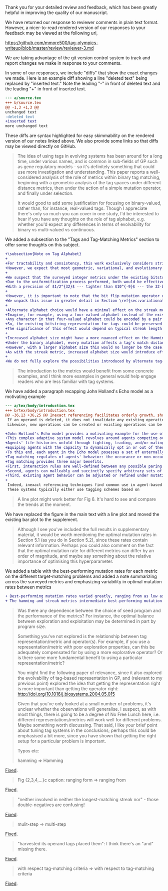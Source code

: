Thank you for your detailed review and feedback, which has been greatly helpful in improving the quality of our manuscript.

We have returned our response to reviewer comments in plain text format.
However, a nicer-to-read rendered version of our responses to your feedback may be viewed at the following url,

https://github.com/mmore500/tag-olympics-writeup/blob/master/review/reviewer-3.md

We are taking advantage of the git version control system to track and report changes we make in response to your comments.

In some of our responses, we include "diffs" that show the exact changes we made.
Here is an example diff showing a line "deleted text" being replaced by "inserted text."
Note the leading "-" in front of deleted text and the leading "+" in front of inserted text.

```diff
--- a/source.tex
+++ b/source.tex
@@ -1,3 +1,3 @@
unchanged text
-deleted text
+inserted text
more unchanged text
```

These diffs are syntax highlighted for easy skimmability on the rendered version of our notes linked above.
We also provide some links so that diffs may be viewed directly on GitHub.

> The idea of using tags in evolving systems has been around for a long time, under various names, and is common in sub-fields of GP such as gene regulatory models - so it's definitely something that could use more investigation and understanding.
> This paper reports a well-considered analysis of the role of metrics within binary tag matching, beginning with a geometric analysis of the tag spaces under different distance metrics, then under the action of a simple mutation operator, and finally under selection.
>
> It would good to add some justification for focusing on binary-valued, rather than, for instance, real-valued tags.
> Though I appreciate there's only so much you can cover in one study, I'd be interested to hear if you have any thoughts on the role of tag alphabet, e.g. whether you'd expect any differences in terms of evolvability for binary vs multi-valued vs continuous.

We added a subsection to the "Tags and Tag-Matching Metrics" section to offer some thoughts on this subject.

```diff
+\subsection{Note on Tag Alphabet}
+
+For tractability and consistency, this work exclusively considers strings composed from the binary alphabet $\{0, 1\}$.
+However, we expect that most geometric, variational, and evolutionary properties of the metrics studied are not fundmaentally tied to the particular use of the binary alphabet.
+
+We suspect that the surveyed integer metrics under the existing bitstring representation should behave effectively indistinguishably from a continuous-valued (i.e., floating point) representation.
+Due to the uniformification process performed, both would be effectively rescaled to the range $\[0, 1\]$.
+With a precision of $1/2^{32}$ --- tighter than $10^{-9}$ --- the 32-bit tags used should exhibit near-undetectable granularity, especially given the relatively small pools of query and operand tags used in our experiments.
+
+However, it is important to note that the bit flip mutation operator used in our experiments induces a rougly exponential distribution of effect size, which might otherwise be an unusual choice when working with a continuous-valued tag system.
+We unpack this issue in greater detail in Section \ref{sec:variational}.
+
+Alternate alphabet choice would have a minimal effect on the streak metric.
+Imagine, for example, using a four-valued alphabet instead of the existing two-valued binary alphabet.
+Any character in that four-valued alphabet could be encoded by a pair of binary digits.
+So, the existing bitstring representation for tags could be preserved and adjustment instead made to the match distance metric to count only entirely-matching (or mismatching) pairs of bits as contributing to a streak.
+The significance of this effect would depend on typical streak length and, of course, for large alphabets this truncation effect would eventually become overwhelming.
+
+Increased alphabet size might have a more nuanced effect on the Hamming metric.
+Under the binary alphabet, every mutation affects a tag's match distances to all other tags --- no mutation is neutral.
+However, with a larger alphabet size this would no longer be the case.
+As with the streak metric, increased alphabet size would introduce effects from coarsened granularity, with the magnitude of these effects eventually becoming overwhelming under large alphabets.
+
+We do not fully explore the possibilities introduced by alternate tag-matching alphabets in this work, so a detailed and rigorous understanding of this topic remains an avenue for future research.
```

> The introduction to the metrics would benefit from some concrete examples, and I think more examples in general would help engage readers who are less familiar with tag systems.

We have added a paragraph recapping John Holland's Echo model as a motivating example

```diff
--- a/tex/body/introduction.tex
+++ b/tex/body/introduction.tex
@@ -36,13 +36,25 @@ Inexact referencing facilitates orderly growth, shrinkage, and reconfiguration o
 If an operand is deleted, it does not invalidate any existing operations, as other well-matching operands will fill its place.
 Likewise, new operations can be created or existing operations can be altered freely without concern for potentially invalid operands.

+John Holland's Echo model provides a motivating example for the use of tags in evolving systems \citep{holland1992adaptation, mitchell1994genetic}.
+This complex adaptive system model revolves around agents competing over several renewable resources within a spatial grid.
+Agents' life histories unfold through fighting, trading, and/or mating interactions with neighbors.
+Equiping agents with the capacity to dynamically opt in or out of these exchanges based on neighbor identity was crucial to realizing the model's conceit to study emergent phenomena including ecology, economic exchange, and hierarchical organization.
+To this end, each agent in the Echo model posesses a set of externally-facing ``appearance'' tags and a set of internally-held ``condition'' tags.
+Tag matching regulates of agents' behavior: the occurance or non-occurance of each interaction stems from match quality between an agent's internal ``condition'' tag and the external ``appearance'' tag of its prospective partner.
+Tag matching provides three major benefits.
+First, interaction rules are well-defined between any possible paring of agents, even under dynamic insertion, removal, or mutation of agents within the system.
+Second, agents can malleably and succinctly specify arbitrary sets of tag identities to allow or prevent interaction with.
+Third, existing agent behavior can be adjusted or refined under mutation.
+
 Indeed, inexact referencing techniques find common use in agent-based modeling \citep{riolo2001evolution}, neuroevolution \citep{reisinger2007acquiring}, artificial gene regulatory networks \citep{banzhaf2003artificial}, genetic programming \citep{spector2011tag, lalejini2018evolving}, artificial chemistry \citep{dittrich2001artificial}, and artificial immunology \citep{timmis2008theoretical}.
 These systems typically either use tagging schemes based on
```

> A line plot might work better for Fig 6.
> It's hard to see and compare the trends at the moment.

We have replaced the figure in the main text with a line plot and moved the existing bar plot to the supplement.

> Although I see you've included the full results in supplementary material, it would be worth mentioning the optimal mutation rates in Section 5.1 (as you do in Section 5.2), since these rates contain relevant information.
> Perhaps you could also comment on the fact that the optimal mutation rate for different metrics can differ by an order of magnitude, and maybe say something about the relative importance of optimising this hyperparameter.

We added a table with the best-performing mutation rates for each metric on the different target-matching problems and added a note summarizing across the surveyed metrics and emphasizing variability in optimal mutation rates between metrics

```diff
+ Best-performing mutation rates varied greatly, ranging from as low as 0.75 expected mutations per genome for the hash metric to as high as 8.0 for the integer metrics.
+ The hamming and streak metrics intermediate best-performing mutation rates between 1.5 and 4.0 expected mutations per genome.
```

> Was there any dependence between the choice of seed program and the performance of the metrics?
> For instance, the optimal balance between exploration and exploitation may be determined in part by program size.
>
> Something you've not explored is the relationship between tag representation/metric and operator(s).
> For example, if you use a representation/metric with poor exploration properties, can this be adequately compensated for by using a more explorative operator?
> Or is there some more fundamental benefit to using a particular representation/metric?
>
> You might find the following paper of relevance, since it also explored the evolvability of tag-based representation in GP, and (relevant to my previous point) explored the idea that getting the representation right is more important than getting the operator right: <http://doi.org/10.1016/j.biosystems.2004.05.015>
>
> Given that you've only looked at a small number of problems, it's unclear whether the observations will generalise.
> I suspect, as with most things, there is going to be a degree of No Free Lunch here, i.e. different representations/metrics will work well for different problems.
> Maybe something worth discussing.
> That said, I like your brief point about tuning tag systems in the conclusions; perhaps this could be emphasised a bit more, since you have shown that getting the right setup for a particular problem is important.
>
> Typos etc:
>
> hamming => Hamming

[Fixed](https://github.com/mmore500/tag-olympics-writeup/commit/3f2173f756c4218a77704969b07a1606b7609813).

> Fig {2,3,4,...}c caption: ranging form => ranging from

[Fixed](https://github.com/mmore500/tag-olympics-writeup/commit/a77a4cc7272d0edc498fbf238f5b09113da50944).

> "neither involved in neither the longest-matching streak nor" - those double-negatives are confusing!

[Fixed](https://github.com/mmore500/tag-olympics-writeup/commit/5dfad3f373f5a43318e110fc836c4cfd67f4e212).

> mulit-step => multi-step

[Fixed](https://github.com/mmore500/tag-olympics-writeup/commit/f89df168d89463cca77b1cf1bab5361c18840f48).

> "harvested its operand tags placed them": I think there's an "and" missing there.

[Fixed](https://github.com/mmore500/tag-olympics-writeup/commit/bfe9cd36c33b4b571da18d695c6da037d472037c).

> with respect tag-matching criteria => with respect to tag-matching criteria

[Fixed](https://github.com/mmore500/tag-olympics-writeup/commit/a990d2b1463684790ac0e45d12cd19548d6607dd).
